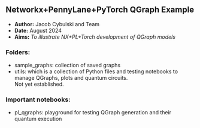 ## Networkx+PennyLane+PyTorch QGraph Example

- **Author:** Jacob Cybulski and Team
- **Date:** August 2024
- **Aims:** *To illustrate NX+PL+Torch development of QGraph models*

### Folders:
- sample_graphs: collection of saved graphs
- utils: which is a collection of Python files and testing notebooks to manage QGraphs, plots and quantum circuits.</br>
  Not yet established.
  
### Important notebooks:
- pl_qgraphs: playground for testing QGraph generation and their quantum execution
